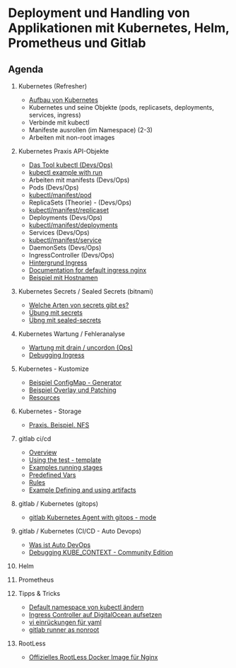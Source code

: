 # Deployment und Handling von Applikationen mit Kubernetes, Helm, Prometheus und Gitlab

## Agenda 
  
  1. Kubernetes (Refresher) 
     * [Aufbau von Kubernetes](kubernetes/architecture.md) 
     * Kubernetes und seine Objekte (pods, replicasets, deployments, services, ingress) 
     * Verbinde mit kubectl 
     * Manifeste ausrollen (im Namespace) (2-3)
     * Arbeiten mit non-root images 

  1. Kubernetes Praxis API-Objekte 
     * [Das Tool kubectl (Devs/Ops)](/kubectl/spickzettel.md)
     * [kubectl example with run](/kubectl/run-with-example.md)
     * Arbeiten mit manifests (Devs/Ops)
     * Pods (Devs/Ops)
     * [kubectl/manifest/pod](/kubectl-examples/01-pod-nginx.md)
     * ReplicaSets (Theorie) - (Devs/Ops)
     * [kubectl/manifest/replicaset](/kubectl-examples/01a-replicaset-nginx.md)
     * Deployments (Devs/Ops)
     * [kubectl/manifest/deployments](/kubectl-examples/03-nginx-deployment.md)
     * Services (Devs/Ops)
     * [kubectl/manifest/service](/kubectl-examples/03b-service.md)
     * DaemonSets (Devs/Ops)
     * IngressController (Devs/Ops)
     * [Hintergrund Ingress](/kubernetes/ingress.md) 
     * [Documentation for default ingress nginx](https://kubernetes.github.io/ingress-nginx/user-guide/nginx-configuration/configmap/)
     * [Beispiel mit Hostnamen](/kubectl-examples/04-ingress-nginx-with-hostnames.md)

  1. Kubernetes Secrets / Sealed Secrets (bitnami) 
     * [Welche Arten von secrets gibt es?](/kubernetes/secrets/secrets.md)
     * [Übung mit secrets](/kubernetes/uebungen-secrets.md)
     * [Übng mit sealed-secrets](/kubernetes/secrets/sealed-secrets.md)

  1. Kubernetes Wartung / Fehleranalyse
     * [Wartung mit drain / uncordon (Ops)](/kubectl/uncordon-drain.md) 
     * [Debugging Ingress](/kubernetes/debugging-ingress.md) 

  1. Kubernetes - Kustomize 
     * [Beispiel ConfigMap - Generator](/kustomize/01-example-configmap.md)
     * [Beispiel Overlay und Patching](/kustomize/02-overlay-example.md)
     * [Resources](/kustomize/resources.md)

  1. Kubernetes - Storage 
     * [Praxis. Beispiel. NFS](/shared-volumes/nfs-multiple.md) 
  
  1. gitlab ci/cd 
     * [Overview](/gitlab/01-overview.md)
     * [Using the test - template](/gitlab/02-example-testtemplate.md)
     * [Examples running stages](/gitlab/03-examples-running-stages.md) 
     * [Predefined Vars](/gitlab/04-predefined-vars.md)
     * [Rules](/gitlab/05-rules.md)
     * [Example Defining and using artifacts](/gitlab/06-example-defining-and-using-artifacts.md)

  1. gitlab / Kubernetes (gitops) 
     * [gitlab Kubernetes Agent with gitops - mode](/gitlab/example-gitlab-kubernetes-agent-with-gitops-mode.md)  

  1. gitlab / Kubernetes (CI/CD - Auto Devops) 
     * [Was ist Auto DevOps](/gitlab-ci-cd/was-ist-autodevops.md)
     * [Debugging KUBE_CONTEXT - Community Edition](kubernetes-gitlab-ci-cd/04-fix-problem-context-auto-devops.md)

  1. Helm 

  1. Prometheus 
  
  1. Tipps & Tricks 
     * [Default namespace von kubectl ändern](/kubectl/change-default-namespace.md)
     * [Ingress Controller auf DigitalOcean aufsetzen](/digitalocean/ingress-controller-aufsetzen-mit-helm.md)
     * [vi einrückungen für yaml](/vim/vim-yaml.md)
     * [gitlab runner as nonroot](/gitlab/gitlab-runner/non-root.md)

  1. RootLess 
     * [Offizielles RootLess Docker Image für Nginx](https://github.com/nginxinc/docker-nginx-unprivileged) 

